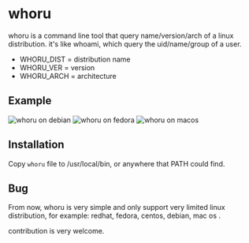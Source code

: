 # whoru
whoru is a command line tool that query name/version/arch of a linux distribution. it's like whoami, which query the uid/name/group of a user.

 - WHORU\_DIST   = distribution name
 - WHORU\_VER    = version
 - WHORU\_ARCH   = architecture

## Example

![whoru on debian](https://raw.githubusercontent.com/zixia/whoru/master/whoru-debian.png)
![whoru on fedora](https://raw.githubusercontent.com/zixia/whoru/master/whoru-fedora.png)
![whoru on macos](https://raw.githubusercontent.com/zixia/whoru/master/whoru-mac_os.png)
 
## Installation

Copy `whoru` file to /usr/local/bin, or anywhere that PATH could find.

## Bug

From now, whoru is very simple and only support very limited linux distribution, for example: redhat, fedora, centos, debian, mac os . 

contribution is very welcome.


